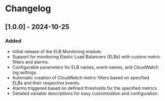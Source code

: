 # Changelog

## [1.0.0] - 2024-10-25

### Added
- Initial release of the ELB Monitoring module.
- Support for monitoring Elastic Load Balancers (ELBs) with custom metric filters and alarms.
- Configurable parameters for ELB names, event names, and CloudWatch log settings.
- Automatic creation of CloudWatch metric filters based on specified ELBs and their respective events.
- Alarms triggered based on defined thresholds for the specified metrics.
- Detailed variable descriptions for easy customization and configuration.
